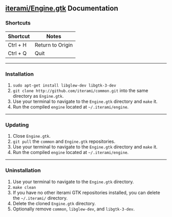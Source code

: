 [iterami/Engine.gtk](https://github.com/iterami/Engine.gtk) Documentation
-------------------------------------------------------------------------

### Shortcuts

Shortcut         | Notes
-----------------|-----------------
Ctrl + H         | Return to Origin
Ctrl + Q         | Quit

---

### Installation

1. `sudo apt-get install libglew-dev libgtk-3-dev`
2. `git clone http://github.com/iterami/common.git` into the same directory as `Engine.gtk`.
3. Use your terminal to navigate to the `Engine.gtk` directory and `make` it.
4. Run the compiled `engine` located at `~/.iterami/engine`.

---

### Updating

1. Close `Engine.gtk`.
2. `git pull` the `common` and `Engine.gtk` repositories.
3. Use your terminal to navigate to the `Engine.gtk` directory and `make` it.
4. Run the compiled `engine` located at `~/.iterami/engine`.

---

### Uninstallation

1. Use your terminal to navigate to the `Engine.gtk` directory.
2. `make clean`
3. If you have no other iterami GTK repositories installed, you can delete the `~/.iterami/` directory.
4. Delete the cloned `Engine.gtk` directory.
5. Optionally remove `common`, `libglew-dev`, and `libgtk-3-dev`.
